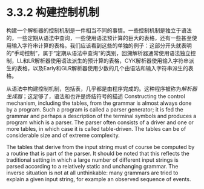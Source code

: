 # 3.3.2 构建控制机制

构建一个解析器的控制机制是一件相当不同的事情。一些控制机制是独立于语法的，一些定期从语法中查询，一些使用语法预计算的巨大的表格，还有一些甚至使用输入字符串计算的表格。我们应该看到这些的单独的例子：这部分开头就表明的“手动控制”，属于“定期从语法中查询”的类别，回溯解析器通常使用语法独立控制，LL和LR解析器使用语法派生的预计算的表格，CYK解析器使用输入字符串派生的表格，以及Early和GLR解析器使用少数的几个由语法和输入字符串派生的表格。

从语法中构建控制机制，包括表，几乎都是由程序完成的。这种程序被称为*解析器生成器*；这足够了，语法和也许是终结符号的描述 Constructing the control mechanism, including the tables, from the grammar is almost always done by a program. Such a program is called a parser generator; it is fed the grammar and perhaps a description of the terminal symbols and produces a program which is a parser. The parser often consists of a driver and one or more tables, in which case it is called table-driven. The tables can be of considerable size and of extreme complexity.

The tables that derive from the input string must of course be computed by a routine that is part of the parser. It should be noted that this reflects the traditional setting in which a large number of different input strings is parsed according to a relatively static and unchanging grammar. The inverse situation is not at all unthinkable: many grammars are tried to explain a given input string, for example an observed sequence of events.